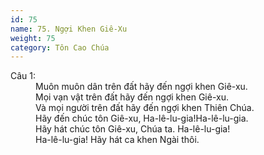 ```yaml
---
id: 75
name: 75. Ngợi Khen Giê-Xu
weight: 75
category: Tôn Cao Chúa
---
```

<dl><dt>Câu 1:</dt><dd data-verse="1">Muôn muôn dân trên đất hãy đến ngợi khen Giê-xu. <br/>Mọi vạn vật trên đất hãy đến ngợi khen Giê-xu. <br/>Và mọi người trên đất hãy đến ngợi khen Thiên Chúa. <br/>Hãy đến chúc tôn Giê-xu, Ha-lê-lu-gia!Ha-lê-lu-gia. <br/>Hãy hát chúc tôn Giê-xu, Chúa ta. Ha-lê-lu-gia! <br/>Ha-lê-lu-gia! Hãy hát ca khen Ngài thôi. </dd></dl>
